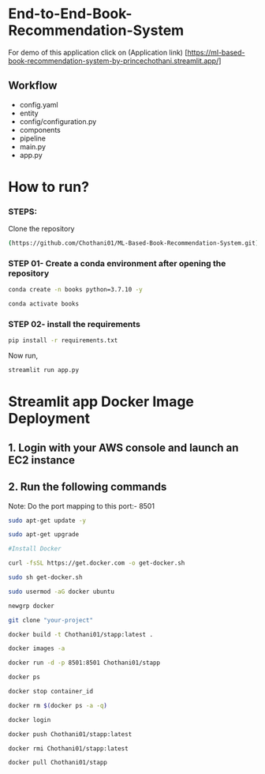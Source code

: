 # End-to-End-Book-Recommendation-System
For demo of this application click on 
(Application link)
[https://ml-based-book-recommendation-system-by-princechothani.streamlit.app/]

## Workflow

- config.yaml
- entity
- config/configuration.py
- components
- pipeline
- main.py
- app.py


# How to run?
### STEPS:

Clone the repository

```bash
(https://github.com/Chothani01/ML-Based-Book-Recommendation-System.git)
```
### STEP 01- Create a conda environment after opening the repository

```bash
conda create -n books python=3.7.10 -y
```

```bash
conda activate books
```


### STEP 02- install the requirements
```bash
pip install -r requirements.txt
```


Now run,
```bash
streamlit run app.py
```


# Streamlit app Docker Image Deployment

## 1. Login with your AWS console and launch an EC2 instance
## 2. Run the following commands

Note: Do the port mapping to this port:- 8501

```bash
sudo apt-get update -y

sudo apt-get upgrade

#Install Docker

curl -fsSL https://get.docker.com -o get-docker.sh

sudo sh get-docker.sh

sudo usermod -aG docker ubuntu

newgrp docker
```

```bash
git clone "your-project"
```

```bash
docker build -t Chothani01/stapp:latest . 
```

```bash
docker images -a  
```

```bash
docker run -d -p 8501:8501 Chothani01/stapp 
```

```bash
docker ps  
```

```bash
docker stop container_id
```

```bash
docker rm $(docker ps -a -q)
```

```bash
docker login 
```

```bash
docker push Chothani01/stapp:latest 
```

```bash
docker rmi Chothani01/stapp:latest
```

```bash
docker pull Chothani01/stapp
```
